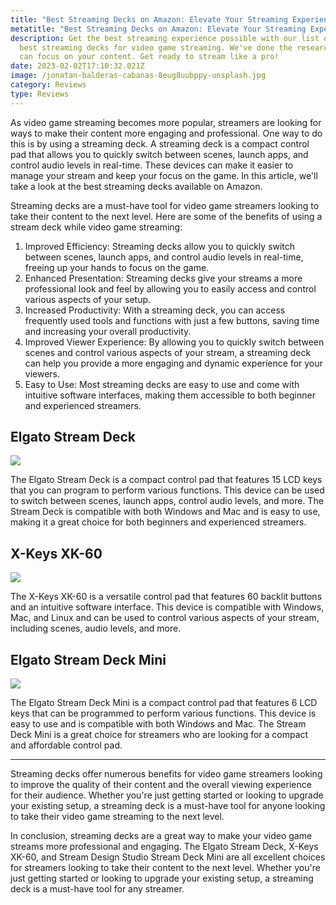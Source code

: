 ```yaml
---
title: "Best Streaming Decks on Amazon: Elevate Your Streaming Experience"
metatitle: "Best Streaming Decks on Amazon: Elevate Your Streaming Experience"
description: Get the best streaming experience possible with our list of the
  best streaming decks for video game streaming. We've done the research so you
  can focus on your content. Get ready to stream like a pro!
date: 2023-02-02T17:10:32.021Z
image: /jonatan-balderas-cabanas-8eug8uubppy-unsplash.jpg
category: Reviews
type: Reviews
---
```

As video game streaming becomes more popular, streamers are looking for ways to make their content more engaging and professional. One way to do this is by using a streaming deck. A streaming deck is a compact control pad that allows you to quickly switch between scenes, launch apps, and control audio levels in real-time. These devices can make it easier to manage your stream and keep your focus on the game. In this article, we'll take a look at the best streaming decks available on Amazon.

Streaming decks are a must-have tool for video game streamers looking to take their content to the next level. Here are some of the benefits of using a stream deck while video game streaming:

1. Improved Efficiency: Streaming decks allow you to quickly switch between scenes, launch apps, and control audio levels in real-time, freeing up your hands to focus on the game.
2. Enhanced Presentation: Streaming decks give your streams a more professional look and feel by allowing you to easily access and control various aspects of your setup.
3. Increased Productivity: With a streaming deck, you can access frequently used tools and functions with just a few buttons, saving time and increasing your overall productivity.
4. Improved Viewer Experience: By allowing you to quickly switch between scenes and control various aspects of your stream, a streaming deck can help you provide a more engaging and dynamic experience for your viewers.
5. Easy to Use: Most streaming decks are easy to use and come with intuitive software interfaces, making them accessible to both beginner and experienced streamers.

## Elgato Stream Deck

<a href="https://www.amazon.com/Controller-Authorized-Distributor-Manufacturer-Warranty/dp/B06W2KLM3S?crid=5BWGJBW5VO6E&keywords=elgato+stream+deck&qid=1675185307&sprefix=elgato+stream+deck%2Caps%2C87&sr=8-5&ufe=app_do%3Aamzn1.fos.18ed3cb5-28d5-4975-8bc7-93deae8f9840&linkCode=li3&tag=gamestreamingsetup-20&linkId=38e3f5c1a73040582d74198dac20e73f&language=en_US&ref_=as_li_ss_il" target="_blank"><img border="0" src="//ws-na.amazon-adsystem.com/widgets/q?_encoding=UTF8&ASIN=B06W2KLM3S&Format=_SL250_&ID=AsinImage&MarketPlace=US&ServiceVersion=20070822&WS=1&tag=gamestreamingsetup-20&language=en_US" ></a><img src="https://ir-na.amazon-adsystem.com/e/ir?t=gamestreamingsetup-20&language=en_US&l=li3&o=1&a=B06W2KLM3S" width="1" height="1" border="0" alt="" style="border:none !important; margin:0px !important;" />

The Elgato Stream Deck is a compact control pad that features 15 LCD keys that you can program to perform various functions. This device can be used to switch between scenes, launch apps, control audio levels, and more. The Stream Deck is compatible with both Windows and Mac and is easy to use, making it a great choice for both beginners and experienced streamers.

## X-Keys XK-60

<a href="https://www.amazon.com/X-keys-Programmable-Keypads-Keyboards-XK-60/dp/B0092SGI0C?crid=HA3LLU0CLKPE&keywords=X-Keys+XK-60&qid=1675185348&sprefix=x-keys+xk-60%2Caps%2C133&sr=8-1&ufe=app_do%3Aamzn1.fos.18ed3cb5-28d5-4975-8bc7-93deae8f9840&linkCode=li3&tag=gamestreamingsetup-20&linkId=74f9476a624d9eebe2f437783825ce1d&language=en_US&ref_=as_li_ss_il" target="_blank"><img border="0" src="//ws-na.amazon-adsystem.com/widgets/q?_encoding=UTF8&ASIN=B0092SGI0C&Format=_SL250_&ID=AsinImage&MarketPlace=US&ServiceVersion=20070822&WS=1&tag=gamestreamingsetup-20&language=en_US" ></a><img src="https://ir-na.amazon-adsystem.com/e/ir?t=gamestreamingsetup-20&language=en_US&l=li3&o=1&a=B0092SGI0C" width="1" height="1" border="0" alt="" style="border:none !important; margin:0px !important;" />

The X-Keys XK-60 is a versatile control pad that features 60 backlit buttons and an intuitive software interface. This device is compatible with Windows, Mac, and Linux and can be used to control various aspects of your stream, including scenes, audio levels, and more.

## Elgato Stream Deck Mini

<a href="https://www.amazon.com/Elgato-Stream-Deck-Mini-customizable/dp/B07DYRS1WH?crid=1KB2G5XKPVO66&keywords=stream+deck&qid=1675185402&sprefix=stream+deck%2Caps%2C87&sr=8-7&ufe=app_do%3Aamzn1.fos.18ed3cb5-28d5-4975-8bc7-93deae8f9840&linkCode=li3&tag=gamestreamingsetup-20&linkId=a9d0959ddbc69f0eb1fda52adedaa453&language=en_US&ref_=as_li_ss_il" target="_blank"><img border="0" src="//ws-na.amazon-adsystem.com/widgets/q?_encoding=UTF8&ASIN=B07DYRS1WH&Format=_SL250_&ID=AsinImage&MarketPlace=US&ServiceVersion=20070822&WS=1&tag=gamestreamingsetup-20&language=en_US" ></a><img src="https://ir-na.amazon-adsystem.com/e/ir?t=gamestreamingsetup-20&language=en_US&l=li3&o=1&a=B07DYRS1WH" width="1" height="1" border="0" alt="" style="border:none !important; margin:0px !important;" />

The Elgato Stream Deck Mini is a compact control pad that features 6 LCD keys that can be programmed to perform various functions. This device is easy to use and is compatible with both Windows and Mac. The Stream Deck Mini is a great choice for streamers who are looking for a compact and affordable control pad.

---

Streaming decks offer numerous benefits for video game streamers looking to improve the quality of their content and the overall viewing experience for their audience. Whether you're just getting started or looking to upgrade your existing setup, a streaming deck is a must-have tool for anyone looking to take their video game streaming to the next level.

In conclusion, streaming decks are a great way to make your video game streams more professional and engaging. The Elgato Stream Deck, X-Keys XK-60, and Stream Design Studio Stream Deck Mini are all excellent choices for streamers looking to take their content to the next level. Whether you're just getting started or looking to upgrade your existing setup, a streaming deck is a must-have tool for any streamer.